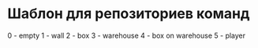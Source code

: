 # Шаблон для репозиториев команд
0 - empty
1 - wall
2 - box
3 - warehouse
4 - box on warehouse
5 - player 
